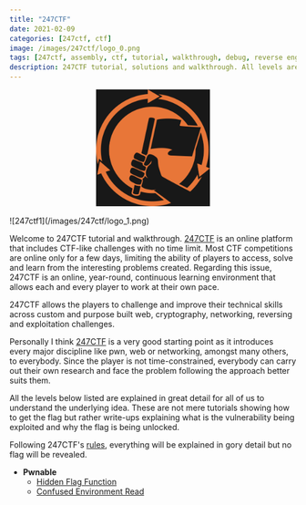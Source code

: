 ```yaml
---
title: "247CTF"
date: 2021-02-09
categories: [247ctf, ctf]
image: /images/247ctf/logo_0.png
tags: [247ctf, assembly, ctf, tutorial, walkthrough, debug, reverse engineering, exploiting, pwn, binary exploitation, web, cryptography, crypto, miscellaneous, networking]
description: 247CTF tutorial, solutions and walkthrough. All levels are explained in great detail for all of us to understand the underlying idea. These are not mere tutorials showing how to get the flag but rather writeups explaining where the vulnerability, why does it happen and how to exploit it.
---
```

<p align="center">
	<img src="/images/247ctf/logo_0.png" width="200">
</p>
![247ctf1](/images/247ctf/logo_1.png)

Welcome to 247CTF tutorial and walkthrough. [247CTF](https://247ctf.com/) is an online platform that includes CTF-like challenges with no time limit. Most CTF competitions are online only for a few days, limiting the ability of players to access, solve and learn from the interesting problems created. Regarding this issue, 247CTF is an online, year-round, continuous learning environment that allows each and every player to work at their own pace.

247CTF allows the players to challenge and improve their technical skills across custom and purpose built web, cryptography, networking, reversing and exploitation challenges.

Personally I think [247CTF](https://247ctf.com/) is a very good starting point as it introduces every major discipline like pwn, web or networking, amongst many others, to everybody. Since the player is not time-constrained, everybody can carry out their own research and face the problem following the approach better suits them.

All the levels below listed are explained in great detail for all of us to understand the underlying idea. These are not mere tutorials showing how to get the flag but rather write-ups explaining what is the vulnerability being exploited and why the flag is being unlocked.

Following 247CTF's [rules](https://247ctf.com/about), everything will be explained in gory detail but <yellow>no flag will be revealed</yellow>.

* **Pwnable**
	* [Hidden Flag Function](/247ctf/hidden-flag-function)
	* [Confused Environment Read](/247ctf/confused-environment-read)

